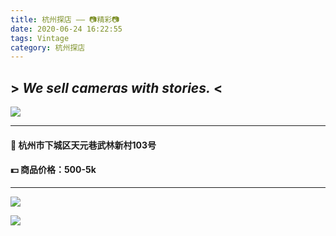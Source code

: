 ```yaml
---
title: 杭州探店 —— 📷精彩📷
date: 2020-06-24 16:22:55
tags: Vintage
category: 杭州探店
---
```

## > _We sell cameras with stories._ <
![ ](https://cdn.jsdelivr.net/gh/xperiDD/wangzhantupian111/11.jpg)
***
#### 📍 杭州市下城区天元巷武林新村103号
#### 💵 商品价格：500-5k
***
![ ](https://cdn.jsdelivr.net/gh/xperiDD/wangzhantupian111/12.jpg)

![ ](https://cdn.jsdelivr.net/gh/xperiDD/wangzhantupian111/13.jpg)


